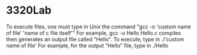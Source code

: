 # 3320Lab
To execute files, one must type in Unix the command "gcc -o 'custom name of file' 'name of c file itself'"
For example, gcc -o Hello Hello.c compiles then generates an output file called "Hello".
To execute, type in ./'custom name of file'
For example, for the output "Hello" file, type in ./Hello
